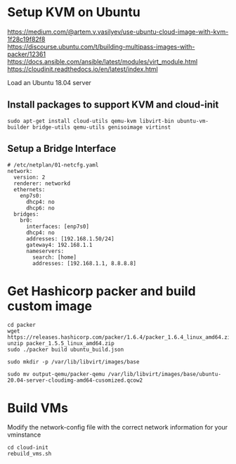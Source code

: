 # Setup KVM on Ubuntu

https://medium.com/@artem.v.vasilyev/use-ubuntu-cloud-image-with-kvm-1f28c19f82f8 <br>
https://discourse.ubuntu.com/t/building-multipass-images-with-packer/12361 <br>
https://docs.ansible.com/ansible/latest/modules/virt_module.html <br>
https://cloudinit.readthedocs.io/en/latest/index.html <br>


Load an Ubuntu 18.04 server

## Install packages to support KVM and cloud-init
```
sudo apt-get install cloud-utils qemu-kvm libvirt-bin ubuntu-vm-builder bridge-utils qemu-utils genisoimage virtinst
```

## Setup a Bridge Interface
```
# /etc/netplan/01-netcfg.yaml
network:
  version: 2
  renderer: networkd
  ethernets:
    enp7s0:
      dhcp4: no
      dhcp6: no
  bridges:
    br0:
      interfaces: [enp7s0]
      dhcp4: no
      addresses: [192.168.1.50/24]
      gateway4: 192.168.1.1
      nameservers:
        search: [home]
        addresses: [192.168.1.1, 8.8.8.8]
```

# Get Hashicorp packer and build custom image
```
cd packer
wget https://releases.hashicorp.com/packer/1.6.4/packer_1.6.4_linux_amd64.zip
unzip packer_1.5.5_linux_amd64.zip
sudo ./packer build ubuntu_build.json

sudo mkdir -p /var/lib/libvirt/images/base

sudo mv output-qemu/packer-qemu /var/lib/libvirt/images/base/ubuntu-20.04-server-cloudimg-amd64-cusomized.qcow2
```

# Build VMs
Modify the network-config file with the correct network information for your vminstance
```
cd cloud-init
rebuild_vms.sh
```
